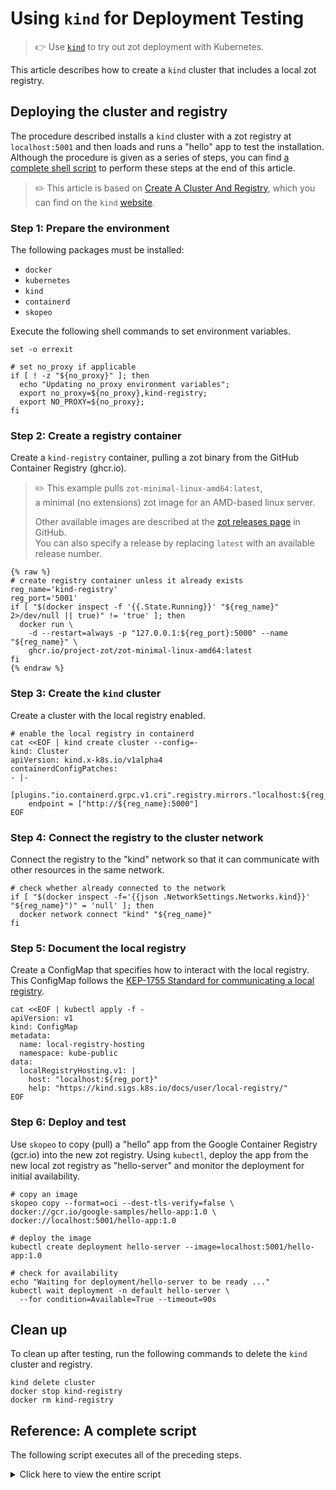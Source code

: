 # Using `kind` for Deployment Testing

> :point_right: Use [`kind`](https://kind.sigs.k8s.io/) to try out zot deployment with Kubernetes.

This article describes how to create a `kind` cluster that includes a local zot registry. 

## Deploying the cluster and registry

The procedure described installs a `kind` cluster with a zot registry at `localhost:5001` and then loads and runs a "hello" app to test the installation. Although the procedure is given as a series of steps, you can find [a complete shell script](#reference-a-complete-script) to perform these steps at the end of this article.

> :pencil2: This article is based on [Create A Cluster And Registry](https://kind.sigs.k8s.io/docs/user/local-registry/#create-a-cluster-and-registry), which you can find on the `kind` [website](https://kind.sigs.k8s.io/).


### Step 1: Prepare the environment 

The following packages must be installed:

- `docker`
- `kubernetes`
- `kind`
- `containerd`
- `skopeo`

Execute the following shell commands to set environment variables.

```shell
set -o errexit

# set no_proxy if applicable
if [ ! -z "${no_proxy}" ]; then 
  echo "Updating no_proxy environment variables";
  export no_proxy=${no_proxy},kind-registry;
  export NO_PROXY=${no_proxy};
fi
```

### Step 2: Create a registry container

Create a `kind-registry` container, pulling a zot binary from the GitHub Container Registry (ghcr.io).  

> :pencil2: This example pulls `zot-minimal-linux-amd64:latest`,   
> a minimal (no extensions) zot image for an AMD-based linux server. 
>       
> Other available images are described at the [zot releases page](https://github.com/project-zot/zot/releases) in GitHub.  
> You can also specify a release by replacing `latest` with an available release number.

```shell
{% raw %}
# create registry container unless it already exists
reg_name='kind-registry'
reg_port='5001'
if [ "$(docker inspect -f '{{.State.Running}}' "${reg_name}" 2>/dev/null || true)" != 'true' ]; then
  docker run \
    -d --restart=always -p "127.0.0.1:${reg_port}:5000" --name "${reg_name}" \
    ghcr.io/project-zot/zot-minimal-linux-amd64:latest
fi
{% endraw %}
```

### Step 3: Create the `kind` cluster

Create a cluster with the local registry enabled.

```shell
# enable the local registry in containerd
cat <<EOF | kind create cluster --config=-
kind: Cluster
apiVersion: kind.x-k8s.io/v1alpha4
containerdConfigPatches:
- |-
  [plugins."io.containerd.grpc.v1.cri".registry.mirrors."localhost:${reg_port}"]
    endpoint = ["http://${reg_name}:5000"]
EOF
```

### Step 4:  Connect the registry to the cluster network

Connect the registry to the "kind" network so that it can communicate with other resources in the same network.

```shell
# check whether already connected to the network
if [ "$(docker inspect -f='{{json .NetworkSettings.Networks.kind}}' "${reg_name}")" = 'null' ]; then
  docker network connect "kind" "${reg_name}"
fi
```

### Step 5:  Document the local registry

Create a ConfigMap that specifies how to interact with the local registry. This ConfigMap follows the [KEP-1755 Standard for communicating a local registry](https://github.com/kubernetes/enhancements/tree/master/keps/sig-cluster-lifecycle/generic/1755-communicating-a-local-registry).

```shell
cat <<EOF | kubectl apply -f -
apiVersion: v1
kind: ConfigMap
metadata:
  name: local-registry-hosting
  namespace: kube-public
data:
  localRegistryHosting.v1: |
    host: "localhost:${reg_port}"
    help: "https://kind.sigs.k8s.io/docs/user/local-registry/"
EOF
```

### Step 6:  Deploy and test

Use `skopeo` to copy (pull) a "hello" app from the Google Container Registry (gcr.io) into the new zot registry. Using `kubectl`, deploy the app from the new local zot registry as "hello-server" and monitor the deployment for initial availability.

```shell
# copy an image
skopeo copy --format=oci --dest-tls-verify=false \
docker://gcr.io/google-samples/hello-app:1.0 \
docker://localhost:5001/hello-app:1.0

# deploy the image
kubectl create deployment hello-server --image=localhost:5001/hello-app:1.0

# check for availability
echo "Waiting for deployment/hello-server to be ready ..."
kubectl wait deployment -n default hello-server \
  --for condition=Available=True --timeout=90s
```

## Clean up

To clean up after testing, run the following commands to delete the `kind` cluster and registry.

```shell
kind delete cluster
docker stop kind-registry
docker rm kind-registry
```

<a name="complete-script"></a>

## Reference: A complete script

The following script executes all of the preceding steps.

<details>
  <summary markdown="span">Click here to view the entire script</summary>

```shell
{% raw %}
#!/bin/sh
set -o errexit

# Reference: https://kind.sigs.k8s.io/docs/user/local-registry/

# set no_proxy if applicable
if [ ! -z "${no_proxy}" ]; then 
  echo "Updating no_proxy env var";
  export no_proxy=${no_proxy},kind-registry;
  export NO_PROXY=${no_proxy};
fi

# create registry container unless it already exists
reg_name='kind-registry'
reg_port='5001'
if [ "$(docker inspect -f '{{.State.Running}}' "${reg_name}" 2>/dev/null || true)" != 'true' ]; then
  docker run \
    -d --restart=always -p "127.0.0.1:${reg_port}:5000" --name "${reg_name}" \
    ghcr.io/project-zot/zot-minimal-linux-amd64:latest
fi

# create a cluster with the local registry enabled in containerd
cat <<EOF | kind create cluster --config=-
kind: Cluster
apiVersion: kind.x-k8s.io/v1alpha4
containerdConfigPatches:
- |-
  [plugins."io.containerd.grpc.v1.cri".registry.mirrors."localhost:${reg_port}"]
    endpoint = ["http://${reg_name}:5000"]
EOF

# connect the registry to the cluster network if not already connected
if [ "$(docker inspect -f='{{json .NetworkSettings.Networks.kind}}' "${reg_name}")" = 'null' ]; then
  docker network connect "kind" "${reg_name}"
fi

# https://github.com/kubernetes/enhancements/tree/master/keps/sig-cluster-lifecycle/generic/1755-communicating-a-local-registry
#
# document the local registry
cat <<EOF | kubectl apply -f -
apiVersion: v1
kind: ConfigMap
metadata:
  name: local-registry-hosting
  namespace: kube-public
data:
  localRegistryHosting.v1: |
    host: "localhost:${reg_port}"
    help: "https://kind.sigs.k8s.io/docs/user/local-registry/"
EOF

# copy an image
skopeo copy --format=oci --dest-tls-verify=false docker://gcr.io/google-samples/hello-app:1.0 docker://localhost:5001/hello-app:1.0

# deploy the image
kubectl create deployment hello-server --image=localhost:5001/hello-app:1.0

# check for availability
echo "Waiting for deployment/hello-server to be ready ..."
kubectl wait deployment -n default hello-server --for condition=Available=True --timeout=90s

# cleanup
echo "Press a key to begin cleanup ..."
read KEYPRESS
kind delete cluster
docker stop kind-registry
docker rm kind-registry
{% endraw %}
```

</details>
